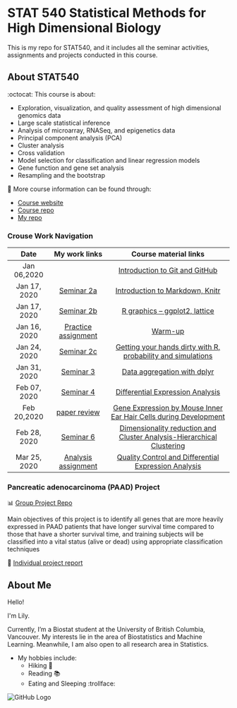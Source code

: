 # STAT 540 Statistical Methods for High Dimensional Biology

This is my repo for STAT540, and it includes all the seminar activities, assignments and projects conducted in this course.

## About STAT540 

:octocat: This course is about:
- Exploration, visualization, and quality assessment of high dimensional genomics data
- Large scale statistical inference
- Analysis of microarray, RNASeq, and epigenetics data
- Principal component analysis (PCA)
- Cluster analysis
- Cross validation
- Model selection for classification and linear regression models
- Gene function and gene set analysis
- Resampling and the bootstrap

:pushpin: More course information can be found through:
- [Course website](https://stat540-ubc.github.io/index.html)
- [Course repo](https://github.com/STAT540-UBC/STAT540-UBC.github.io)
- [My repo](https://github.com/LilyYuanXia)

### Crouse Work Navigation 
| Date |My work links|Course material links|
|:----:|:----------:|:-------------------:|
Jan 06,2020| |[Introduction to Git and GitHub](https://github.com/STAT540-UBC/STAT540-UBC.github.io/tree/master//seminars/seminars_winter_2020/seminar1/sm01_intro_to_git_content.md)|
|Jan 17, 2020|[Seminar 2a](https://github.com/STAT540-UBC/zz_Xia-Lily_STAT540_2020/blob/master/seminar/seminar%202a/semi2a.md)| [Introduction to Markdown, Knitr](https://github.com/STAT540-UBC/STAT540-UBC.github.io/blob/master/seminars/seminars_winter_2020/seminar2a/sm2a_intro_to_markdown.md) |
|Jan 17, 2020|[Seminar 2b](https://github.com/STAT540-UBC/zz_Xia-Lily_STAT540_2020/blob/master/seminar/seminar%202b/semi2b.md)|[R graphics – ggplot2, lattice](https://github.com/STAT540-UBC/STAT540-UBC.github.io/tree/master//seminars/seminars_winter_2020/seminar2b/sm2b_intro_to_ggplot.md)|
|Jan 16, 2020| [Practice assignment](https://github.com/STAT540-UBC/zz_Xia-Lily_STAT540_2020/blob/master/assignment/practice_assignment.md) | [Warm-up](https://github.com/STAT540-UBC/STAT540-UBC.github.io/blob/master/homework/practice_assignment/practice_assignment.md)|
|Jan 24, 2020| [Seminar 2c](https://github.com/STAT540-UBC/zz_Xia-Lily_STAT540_2020/blob/master/seminar/seminar%202c/semi2c.md) | [Getting your hands dirty with R, probability and simulations](https://github.com/STAT540-UBC/STAT540-UBC.github.io/blob/master/seminars/seminars_winter_2020/seminar2c/sm2c_intro_to_stat.md)|
|Jan 31, 2020| [Seminar 3](https://github.com/STAT540-UBC/zz_Xia-Lily_STAT540_2020/blob/master/seminar/seminar%203/semi3.md)|[ Data aggregation with dplyr](https://github.com/STAT540-UBC/STAT540-UBC.github.io/blob/master/seminars/seminars_winter_2020/Seminar3/sm03_data_and_dplyr.md)|
|Feb 07, 2020|[Seminar 4](https://github.com/STAT540-UBC/zz_Xia-Lily_STAT540_2020/blob/master/seminar/seminar%204/semi4.md)|[ Differential Expression Analysis](https://github.com/STAT540-UBC/STAT540-UBC.github.io/blob/master/seminars/seminars_winter_2020/seminar4/sm4_differential_expression_analysis.md)|
|Feb 20,2020|[paper review](https://github.com/STAT540-UBC/zz_Xia-Lily_STAT540_2020/blob/master/assignment/paper_critique/paper-review.md)|[Gene Expression by Mouse Inner Ear Hair Cells during Development](https://github.com/STAT540-UBC/zz_Xia-Lily_STAT540_2020/blob/master/assignment/paper_critique/zns6366.pdf)|
|Feb 28, 2020|[Seminar 6](https://github.com/STAT540-UBC/zz_Xia-Lily_STAT540_2020/blob/master/seminar/seminar%206/semi6.md)|[Dimensionality reduction and Cluster Analysis-Hierarchical Clustering](https://github.com/STAT540-UBC/STAT540-UBC.github.io/blob/master/seminars/seminars_winter_2020/seminar6/sm06_clustering-pca.md)|
|Mar 25, 2020|[Analysis assignment](https://github.com/STAT540-UBC/zz_Xia-Lily_STAT540_2020/blob/master/assignment/analysis_assignment/assignment.md)|[Quality Control and Differential Expression Analysis](https://github.com/STAT540-UBC/STAT540-UBC.github.io/blob/master/homework/assignment/stat540_analysis_assignment.md)|

### Pancreatic adenocarcinoma (PAAD) Project
:bar_chart: [Group Project Repo](https://github.com/STAT540-UBC/Repo_team_Genome-Surfers_W2020) 

Main objectives of this project is to identify all genes that are more heavily expressed in PAAD patients that have longer survival time compared to those that have a shorter survival time, and training subjects will be classified into a vital status (alive or dead) using appropriate classification techniques

:page_with_curl: [Individual project report](https://github.com/STAT540-UBC/zz_Xia-Lily_STAT540_2020/blob/master/project/individual_report.md)



## About Me 

Hello! 

I'm Lily.

Currently, I’m a Biostat student at the University of British Columbia, Vancouver. My interests lie in the area of Biostatistics and Machine Learning. Meanwhile, I am also open to all research area in Statistics.

* My hobbies include:
  * Hiking :evergreen_tree:
  * Reading :books:
  * Eating and Sleeping :trollface:

 ![GitHub Logo]( https://encrypted-tbn0.gstatic.com/images?q=tbn:ANd9GcTxb8smt2vGVsHDKFXdKQd0KgXEj2UGTjFX3WeZ9tZem4pkAfxR)


